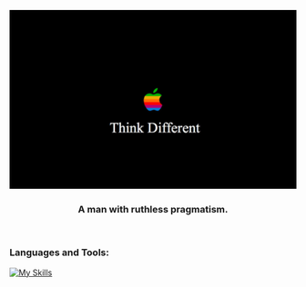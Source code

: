 ![My Profile Picture](/Think-Different.jpg)

<h3 align="center">A man with ruthless pragmatism. </h3><br/>


### Languages and Tools:

[![My Skills](https://skillicons.dev/icons?i=js,nodejs,html,css,vitest,vite,nextjs,py,figma,aws,postgres,rails,postman,ruby,notion,linux,kubernetes,jquery,jest,go,powershell,express,react,ts)](https://skillicons.dev)
